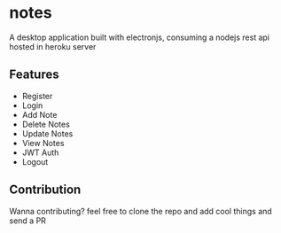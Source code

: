 # notes

A desktop application built with electronjs, consuming a nodejs rest api hosted in heroku server

## Features
+   Register
+   Login
+   Add Note
+   Delete Notes
+   Update Notes
+   View Notes
+   JWT Auth
+   Logout


## Contribution
Wanna contributing? feel free to clone the repo and  add cool things and send a PR
